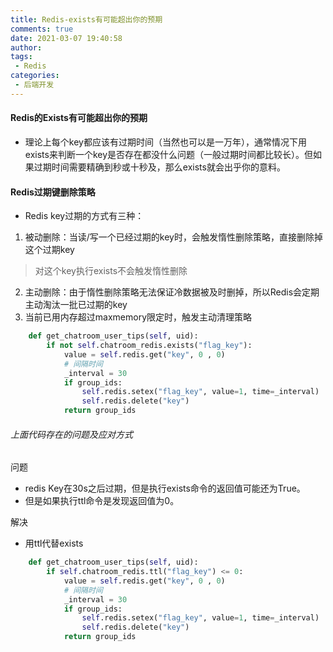 ```yaml
---
title: Redis-exists有可能超出你的预期
comments: true
date: 2021-03-07 19:40:58
author:
tags:
 - Redis
categories:
 - 后端开发
---
```


#### Redis的Exists有可能超出你的预期
- 理论上每个key都应该有过期时间（当然也可以是一万年），通常情况下用exists来判断一个key是否存在都没什么问题（一般过期时间都比较长）。但如果过期时间需要精确到秒或十秒及，那么exists就会出乎你的意料。

#### Redis过期键删除策略
- Redis key过期的方式有三种：
1. 被动删除：当读/写一个已经过期的key时，会触发惰性删除策略，直接删除掉这个过期key
> 对这个key执行exists不会触发惰性删除
2. 主动删除：由于惰性删除策略无法保证冷数据被及时删掉，所以Redis会定期主动淘汰一批已过期的key
3. 当前已用内存超过maxmemory限定时，触发主动清理策略
```py
    def get_chatroom_user_tips(self, uid):
        if not self.chatroom_redis.exists("flag_key"):
            value = self.redis.get("key", 0 , 0)
            # 间隔时间
            _interval = 30
            if group_ids:
                self.redis.setex("flag_key", value=1, time=_interval)
                self.redis.delete("key")
            return group_ids
```
###### 上面代码存在的问题及应对方式
问题
- redis Key在30s之后过期，但是执行exists命令的返回值可能还为True。
- 但是如果执行ttl命令是发现返回值为0。


解决

- 用ttl代替exists

```py
    def get_chatroom_user_tips(self, uid):
        if self.chatroom_redis.ttl("flag_key") <= 0:
            value = self.redis.get("key", 0 , 0)
            # 间隔时间
            _interval = 30
            if group_ids:
                self.redis.setex("flag_key", value=1, time=_interval)
                self.redis.delete("key")
            return group_ids
```